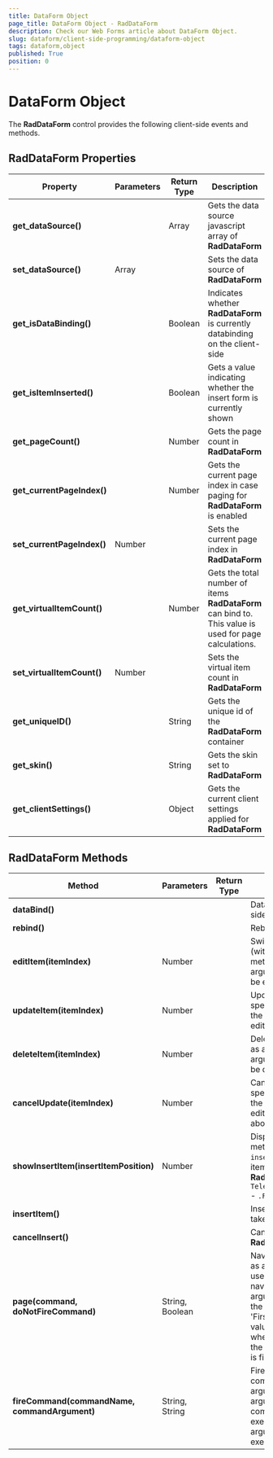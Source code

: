 ```yaml
---
title: DataForm Object
page_title: DataForm Object - RadDataForm
description: Check our Web Forms article about DataForm Object.
slug: dataform/client-side-programming/dataform-object
tags: dataform,object
published: True
position: 0
---
```


# DataForm Object



The **RadDataForm** control provides the following client-side events and methods.

## RadDataForm Properties


| Property | Parameters | Return Type | Description |
| ------ | ------ | ------ | ------ |
| **get_dataSource()** ||Array|Gets the data source javascript array of **RadDataForm** |
| **set_dataSource()** |Array||Sets the data source of **RadDataForm** |
| **get_isDataBinding()** ||Boolean|Indicates whether **RadDataForm** is currently databinding on the client-side|
| **get_isItemInserted()** ||Boolean|Gets a value indicating whether the insert form is currently shown|
| **get_pageCount()** ||Number|Gets the page count in **RadDataForm** |
| **get_currentPageIndex()** ||Number|Gets the current page index in case paging for **RadDataForm** is enabled|
| **set_currentPageIndex()** |Number||Sets the current page index in **RadDataForm** |
| **get_virtualItemCount()** ||Number|Gets the total number of items **RadDataForm** can bind to. This value is used for page calculations.|
| **set_virtualItemCount()** |Number||Sets the virtual item count in **RadDataForm** |
| **get_uniqueID()** ||String|Gets the unique id of the **RadDataForm** container|
| **get_skin()** ||String|Gets the skin set to **RadDataForm** |
| **get_clientSettings()** ||Object|Gets the current client settings applied for **RadDataForm** |

## RadDataForm Methods


| Method | Parameters | Return Type | Description |
| ------ | ------ | ------ | ------ |
| **dataBind()** |||Databinds the **RadDataForm** when the client-side data source is set|
| **rebind()** |||Rebinds **RadDataForm** to its given data source|
| **editItem(itemIndex)** |Number||Switches **RadDataForm** item into edit mode (with index specified as an argument).The method takes the following argument:itemIndex: Index of the item that will be edited|
| **updateItem(itemIndex)** |Number||Updates **RadDataForm** item (with index specified as an argument).The method takes the following argument:itemIndex: Index of the edited item that will be updated|
| **deleteItem(itemIndex)** |Number||Deletes **RadDataForm** item with index specified as an argument.The method takes the following argument:itemIndex: Index of the item that will be deleted|
| **cancelUpdate(itemIndex)** |Number||Cancels **RadDataForm** item update (with index specified as an argument).The method takes the following argument:itemIndex: Index of the edited item for which update operation will be aborted|
| **showInsertItem(insertItemPosition)** |Number||Displays the insert form of **RadDataForm** .The method takes the following argument: `insertItemPosition`. The position of the insert item relative to the rest of the items in **RadDataForm** . Accepted values enumerated in `Telerik.Web.UI.RadDataFormInsertItemPosition` - `.FirstItem`, `.LastItem`, `.None`.|
| **insertItem()** |||Inserts a new item in **RadDataForm** with values taken from its insertion form|
| **cancelInsert()** |||Cancels insert operation and hides **RadDataForm** insertion form|
| **page(command, doNotFireCommand)** |String, Boolean||Navigates **RadDataForm** to the page specified as an argument. If server-side databinding is used, RadDataPager should be used for page navigation.The method takes the following arguments:command: The actual page to which the user will be navigated. Possible values are 'First', 'Prev', 'Next', 'Last' and numeric values.doNotFireCommand: Optional. Indicates whether **RadDataForm** should prevent firing the Page command. By default, Page command is fired.|
| **fireCommand(commandName, commandArgument)** |String, String||Fires command with command name and command argument specified as arguments.The method takes the following arguments:commandName: The name of the command that will be executed.commandArgument: The command argument with which the command will be executed.|

